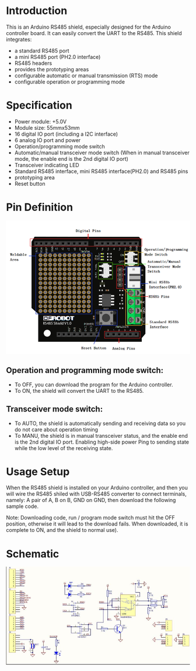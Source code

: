 # Introduction

This is an Arduino RS485 shield, especially designed for the Arduino
controller board. It can easily convert the UART to the RS485.
This shield integrates:

* a standard RS485 port
* a mini RS485 port (PH2.0 interface)
* RS485 headers
* provides the prototyping areas
* configurable automatic or manual transmission (RTS) mode
* configurable operation or programming mode

# Specification

* Power module: +5.0V
* Module size: 55mmx53mm
* 16 digital IO port (including a I2C interface)
* 6 analog IO port and power
* Operation/programming mode switch
* Automatic/manual transceiver mode switch (When in manual transceiver mode, the enable end is the 2nd digital IO port)
* Transceiver indicating LED
* Standard RS485 interface, mini RS485 interface(PH2.0) and RS485 pins
* prototyping area
* Reset button

# Pin Definition

![pin-definition](images/RS485-EN.png)

## Operation and programming mode switch:

* To OFF, you can download the program for the Arduino controller.
* To ON, the shield will convert the UART to the RS485.

## Transceiver mode switch:

* To AUTO, the shield is automatically sending and receiving data so you
  do not care about operation timing
* To MANU, the shield is in manual transceiver status, and the enable end
  is the 2nd digital IO port. Enabling high-side power Ping to sending
  state while the low level of the receiving state.

# Usage Setup

When the RS485 shield is installed on your Arduino controller,
and then you will wire the RS485 shiled with USB-RS485 converter
to connect terminals, namely: A pair of A, B on B, GND on GND,
then download the following sample code.

Note: Downloading code, run / program mode switch must hit the OFF position,
otherwise it will lead to the download fails. When downloaded, it is complete
to ON, and the shield to normal use).

# Schematic

![schematic](images/DFR0259.jpg)
